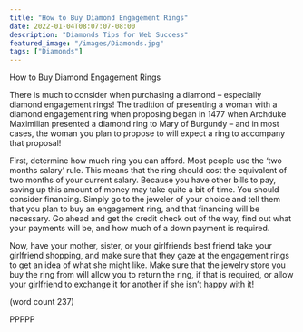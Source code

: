 ```yaml
---
title: "How to Buy Diamond Engagement Rings"
date: 2022-01-04T08:07:07-08:00
description: "Diamonds Tips for Web Success"
featured_image: "/images/Diamonds.jpg"
tags: ["Diamonds"]
---
```


How to Buy Diamond Engagement Rings

There is much to consider when purchasing 
a diamond – especially diamond 
engagement rings! The tradition of 
presenting a woman with a diamond 
engagement ring when proposing began in 
1477 when Archduke Maximilian presented 
a diamond ring to Mary of Burgundy – and 
in most cases, the woman you plan to 
propose to will expect a ring to accompany 
that proposal!

First, determine how much ring you can 
afford. Most people use the ‘two months 
salary’ rule. This means that the ring should 
cost the equivalent of two months of your 
current salary. Because you have other bills 
to pay, saving up this amount of money may 
take quite a bit of time. You should consider 
financing. Simply go to the jeweler of your 
choice and tell them that you plan to buy an 
engagement ring, and that financing will be 
necessary. Go ahead and get the credit 
check out of the way, find out what your 
payments will be, and how much of a down 
payment is required.

Now, have your mother, sister, or your 
girlfriends best friend take your girlfriend 
shopping, and make sure that they gaze at 
the engagement rings to get an idea of what 
she might like. Make sure that the jewelry 
store you buy the ring from will allow you to 
return the ring, if that is required, or allow 
your girlfriend to exchange it for another if 
she isn’t happy with it!

(word count 237)

PPPPP


